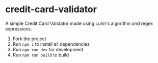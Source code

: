 # credit-card-validator

A simple Credit Card Validator made using Luhn's algorithm and regex expressions.

1. Fork the project
2. Run `npm i` to install all dependencies
2. Run `npm run dev` for development
3. Run `npm run build` to build